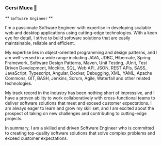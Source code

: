 ### Gersi Muca 👋

** `Software Engineer` **

I'm a passionate Software Engineer with expertise in developing scalable web and desktop applications using cutting-edge technologies. With a keen eye for detail, I strive to build software solutions that are easily maintainable, reliable and efficient.

My expertise lies in object-oriented programming and design patterns, and I am well-versed in a wide range including JAVA, JDBC, Hibernate, Spring Framework, Software Design Patterns, Maven, Unit Testing, JUnit, Test Driven Development, Mockito, SQL, Web API, JSON, REST APIs, SASS, JavaScript, Typescript, Angular, Docker, Debugging, XML, YAML, Apache Commons, GIT, BASH, Jenkins, Scrum, Agile, Waterfall and other related technologies.

My track record in the industry has been nothing short of impressive, and I have a proven ability to work collaboratively with cross-functional teams to deliver software solutions that meet and exceed customer expectations. I am always eager to learn and grow my skill set, and I am excited about the prospect of taking on new challenges and contributing to cutting-edge projects.

In summary, I am a skilled and driven Software Engineer who is committed to creating top-quality software solutions that solve complex problems and exceed customer expectations.


